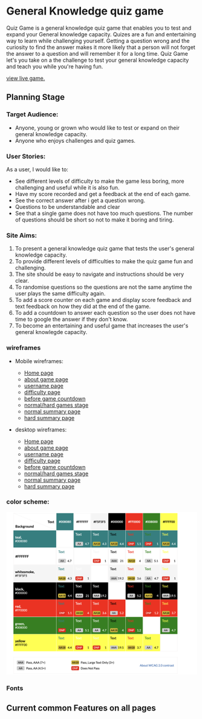 # **General Knowledge quiz game**

Quiz Game is a general knowledge quiz game that enables you to test and expand your General knowledge capacity. Quizes are a fun and entertaining way to learn while challenging yourself. Getting a question wrong and the curiosity to find the answer makes it more likely that a person will not forget the answer to a question and will remember it for a long time. Quiz Game let's you take on a the challenge to test your general knowledge capacity and teach you while you're having fun. 

[view live game.](https://faysal-ahmed-aweys.github.io/Quiz-Game/)

## **Planning Stage**

### **Target Audience:**

  * Anyone, young or grown who would like to test or expand on their general knowledge capacity. 
  * Anyone who enjoys challenges and quiz games.
  
### **User Stories:**

As a user, I would like to: 
  * See different levels of difficulty to make the game less boring, more challenging and useful while it is also fun. 
  * Have my score recorded and get a feedback at the end of each game. 
  * See the correct answer after i get a question wrong. 
  * Questions to be understandable and clear
  * See that a single game does not have too much questions. The number of questions should be short so not to make it boring and tiring.

### **Site Aims:**

1. To present a general knowledge quiz game that tests the user's general knowledge capacity.
2. To provide different levels of difficulties to make the quiz game fun and challenging. 
3. The site should be easy to navigate and instructions should be very clear.
4. To randomise questions so the questions are not the same anytime the user plays the same difficulty again.
4. To add a score counter on each game and display score feedback and text feedback on how they did at the end of the game. 
5. To add a countdown to answer each question so the user does not have time to google the answer if they don't know.
6. To become an entertaining and useful game that increases the user's general knowlegde capacity.

### **wireframes**

  * Mobile wireframes:
    * [Home page](assets/docs/wireframes/home_page_mobile.png)
    * [about game page](assets/docs/wireframes/about_the_game_mobile.png)
    * [username page](assets/docs/wireframes/username_form_page_mobile.png)
    * [difficulty page](assets/docs/wireframes/difficulty_page_mobile.png)
    * [before game countdown](assets/docs/wireframes/before_game_start_countdown_mobile.png)
    * [normal/hard games stage](assets/docs/wireframes/normal%3Ahard_game_stage_mobile.png)
    * [normal summary page](assets/docs/wireframes/normal_game_summary_page_mobile.png)
    * [hard summary page](assets/docs/wireframes/hard_game_summary_page_mobile.png)

  * desktop wireframes:
    * [Home page](assets/docs/wireframes/home_page_desktop.png)
    * [about game page](assets/docs/wireframes/about_game_desktop.png)
    * [username page](assets/docs/wireframes/username_form_desktop.png)
    * [difficulty page](assets/docs/wireframes/difficulty_page_desktop.png)
    * [before game countdown](assets/docs/wireframes/before_game_start_countdown_desktop.png)
    * [normal/hard games stage](assets/docs/wireframes/normal%3Ahard_game_stage_desktop.png)
    * [normal summary page](assets/docs/wireframes/normal_game_summary_desktop.png)
    * [hard summary page](assets/docs/wireframes/hard_game_summary_desktop.png)

### **color scheme:**

![screenshot showing different colors used on the website](/assets/docs/screenshots/colorscheme.png)

### **Fonts**

## **Current common Features on all pages**
